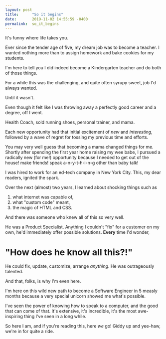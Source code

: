 ```yaml
---
layout: post
title:      "So it begins"
date:       2019-11-02 14:55:59 -0400
permalink:  so_it_begins
---
```



It's funny where life takes you.

Ever since the tender age of five, my dream job was to become a teacher. I wanted nothing more than to assign homework and bake cookies for my students.

I'm here to tell you I did indeed become a Kindergarten teacher and do both of those things. 

For a while this was the challenging, and quite often syrupy sweet, job I'd always wanted. 

Until it wasn't.

Even though it felt like I was throwing away a perfectly good career and a degree, off I went.

Health Coach, sold running shoes, personal trainer, and mama.

Each new opportunity had that initial excitement of *new* and *interesting*, followed by a wave of regret for tossing my previous time and efforts.

You may very well guess that becoming a mama changed things for me. Shortly after spending the first year home raising my wee babe, I pursued a radically new (for me!) opportunity because I needed to get out of the house! make friends! speak a-n-y-t-h-i-n-g other than baby talk!

I was hired to work for an ed-tech company in New York City. This, my dear readers, ignited the spark.

Over the next (almost) two years, I learned about shocking things such as

1) what internet was capable of,
2) what "custom code" meant,
3) the magic of HTML and CSS.

And there was someone who knew all of this so very well.

He was a Product Specialist. Anything I couldn't "fix" for a customer on my own, he'd immediately offer possible solutions. **Every** time I'd wonder, 

# "How does he know all this?!"

He could fix, update, customize, arrange *anything*. He was outrageously talented.

And that, folks, is why I'm even here.

I'm here on this wild new path to become a Software Engineer in 5 measly months because a very special unicorn showed me what's possible.

I've seen the power of knowing how to speak to a computer, and the good that can come of that. It's extensive, it's incredible, it's the most awe-inspiring thing I've seen in a long while.

So here I am, and if you're reading this, here *we* go! Giddy up and yee-haw, we're in for quite a ride. 
